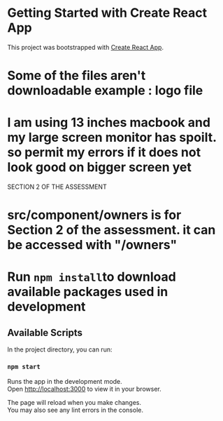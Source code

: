 # Getting Started with Create React App

This project was bootstrapped with [Create React App](https://github.com/facebook/create-react-app).


# Some of the files aren't downloadable example : logo file 

# I am using 13 inches macbook and my large screen monitor has spoilt. so permit my errors if it does not look good on bigger screen yet

SECTION 2 OF THE ASSESSMENT

# src/component/owners is for Section 2 of the assessment. it can be accessed with "/owners"

# Run `npm install`to download available packages used in development 

## Available Scripts

In the project directory, you can run:

### `npm start`

Runs the app in the development mode.\
Open [http://localhost:3000](http://localhost:3000) to view it in your browser.

The page will reload when you make changes.\
You may also see any lint errors in the console.

